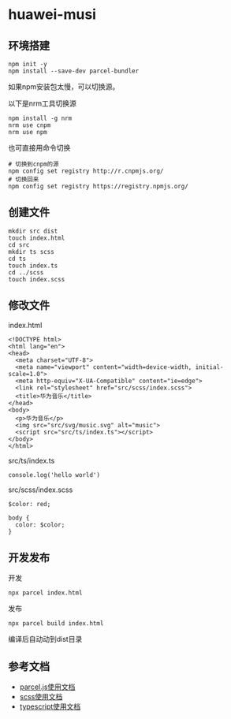 # huawei-musi

## 环境搭建

```
npm init -y
npm install --save-dev parcel-bundler
```

如果npm安装包太慢，可以切换源。

以下是nrm工具切换源

```
npm install -g nrm
nrm use cnpm
nrm use npm
```
也可直接用命令切换

```
# 切换到cnpm的源
npm config set registry http://r.cnpmjs.org/
# 切换回来
npm config set registry https://registry.npmjs.org/
```

## 创建文件
```
mkdir src dist
touch index.html
cd src
mkdir ts scss
cd ts
touch index.ts
cd ../scss
touch index.scss
```

## 修改文件
index.html

```
<!DOCTYPE html>
<html lang="en">
<head>
  <meta charset="UTF-8">
  <meta name="viewport" content="width=device-width, initial-scale=1.0">
  <meta http-equiv="X-UA-Compatible" content="ie=edge">
  <link rel="stylesheet" href="src/scss/index.scss">
  <title>华为音乐</title>
</head>
<body>
  <p>华为音乐</p>
  <img src="src/svg/music.svg" alt="music">
  <script src="src/ts/index.ts"></script>  
</body>
</html>
```

src/ts/index.ts

```
console.log('hello world')
```

src/scss/index.scss

```
$color: red;

body {
  color: $color;
}
```

## 开发发布
开发

```
npx parcel index.html
```

发布

```
npx parcel build index.html
```
编译后自动动到dist目录

## 参考文档
- [parcel.js使用文档](https://parceljs.org/getting_started.html)
- [scss使用文档](https://www.sasscss.com/getting-started/)
- [typescript使用文档](https://www.tslang.cn/docs/handbook/basic-types.html)